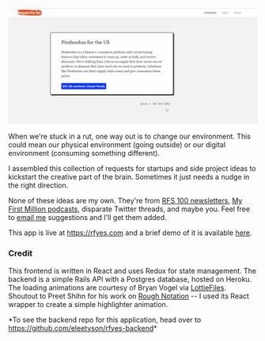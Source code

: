 [![click to watch full RF Yes demo](src/animations/demo.gif)](https://www.loom.com/share/e609af705f664ea4a52f026cb6a597fa)

When we're stuck in a rut, one way out is to change our environment. This could mean our physical environment (going outside) or our digital environment (consuming something different).

I assembled this collection of requests for startups and side project ideas to kickstart the creative part of the brain. Sometimes it just needs a nudge in the right direction.

None of these ideas are my own. They're from [RFS 100 newsletters](https://rfs100.substack.com/), [My First Million podcasts](https://thehustle.co/my-first-million-podcast/), disparate Twitter threads, and maybe you. Feel free to [email me](mailto:eleetyson@gmail.com?subject=👋) suggestions and I'll get them added.

This app is live at <https://rfyes.com> and a brief demo of it is available [here](https://www.loom.com/share/e609af705f664ea4a52f026cb6a597fa).

### Credit
This frontend is written in React and uses Redux for state management. The backend is a simple Rails API with a Postgres database, hosted on Heroku. The loading animations are courtesy of Bryan Vogel via [LottieFiles](https://lottiefiles.com/). Shoutout to Preet Shihn for his work on [Rough Notation](https://roughnotation.com/) -- I used its React wrapper to create a simple highlighter animation.

\*To see the backend repo for this application, head over to <https://github.com/eleetyson/rfyes-backend>\*
